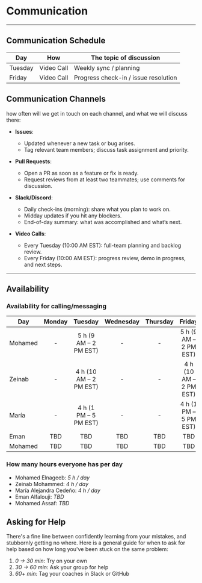 <!--
    this template is for inspiration, feel free to change it however you like!

    Careful! be sure to protect your privacy when filling out this document
        everything you write here will be public
        so share only what you are comfortable sharing online
        you can share the rest in confidence with you group by another channel
-->

# Communication

---

## Communication Schedule

| Day     | How        | The topic of discussion                      |
|---------|:----------:|----------------------------------------------|
| Tuesday | Video Call | Weekly sync / planning                       |
| Friday  | Video Call | Progress check-in / issue resolution         |

## Communication Channels

how often will we get in touch on each channel, and what we will discuss there:

- **Issues**:  
  - Updated whenever a new task or bug arises.  
  - Tag relevant team members; discuss task assignment and priority.

- **Pull Requests**:  
  - Open a PR as soon as a feature or fix is ready.  
  - Request reviews from at least two teammates; use comments for discussion.

- **Slack/Discord**:  
  - Daily check-ins (morning): share what you plan to work on.  
  - Midday updates if you hit any blockers.  
  - End-of-day summary: what was accomplished and what’s next.

- **Video Calls**:  
  - Every Tuesday (10:00 AM EST): full-team planning and backlog review.  
  - Every Friday (10:00 AM EST): progress review, demo in progress, and next steps.

---

## Availability

### Availability for calling/messaging

| Day | Monday | Tuesday | Wednesday | Thursday | Friday | Saturday | Sunday |
|-------------|:------------:|:------------:|:------------:|:------------:|:------------:|:--------:|:------:|
| Mohamed | - | 5 h (9 AM – 2 PM EST)  | -  | - | 5 h (9 AM – 2 PM EST)  | | |
| Zeinab | - | 4 h (10 AM – 2 PM EST) | - | - | 4 h (10 AM – 2 PM EST) | | |
| María | -  | 4 h (1 PM – 5 PM EST)  | - | - | 4 h (1 PM – 5 PM EST)  | | |
| Eman | TBD | TBD | TBD | TBD | TBD |  |  |
| Mohamed  | TBD | TBD | TBD | TBD | TBD |  |  |

### How many hours everyone has per day

- Mohamed Elnageeb: _5 h / day_
- Zeinab Mohammed: _4 h / day_
- María Alejandra Cedeño: _4 h / day_
- Eman Alfalouji: _TBD_
- Mohamed Assaf: _TBD_

## Asking for Help

There's a fine line between confidently learning from your mistakes, and
stubbornly getting no where. Here is a general guide for when to ask for help
based on how long you've been stuck on the same problem:

1. _0 → 30 min_: Try on your own  
2. _30 → 60 min_: Ask your group for help  
3. _60+ min_: Tag your coaches in Slack or GitHub
